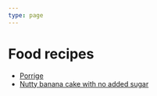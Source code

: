 ```yaml
---
type: page
---
```


# Food recipes

 - [Porrige](blog/posts/2022/11/01/porridge.html)
 - [Nutty banana cake with no added sugar](blog/posts/2022/11/05/nutty-banana-cake-with-no-added-sugar.html)
